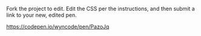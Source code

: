Fork the project to edit. Edit the CSS per the instructions, and then submit a link to your new, edited pen.

https://codepen.io/wyncode/pen/PazoJq